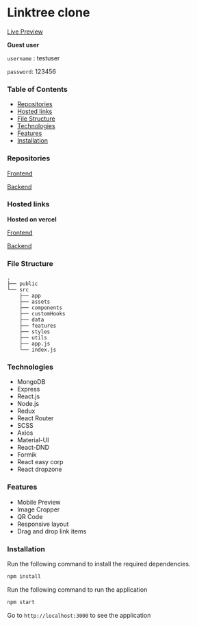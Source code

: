 <h1>
Linktree clone
</h1>

[Live Preview](https://link-tree-clone.vercel.app)

<strong>Guest user</strong>

`username` : testuser

`password`: 123456

### Table of Contents

-   [Repositories](#repositories)
-   [Hosted links](#hosted-links)
-   [File Structure](#file-structure)
-   [Technologies](#technologies)
-   [Features](#features)
-   [Installation](#installation)

### <a name="repositories"></a> Repositories

[Frontend](https://github.com/mritunjaysaha/link-tree-clone-frontend)

[Backend](https://github.com/mritunjaysaha/link-tree-clone-backend)

### <a name="hosted-links"></a> Hosted links

<b>Hosted on vercel</b>

[Frontend](https://link-tree-clone.vercel.app)

[Backend](https://link-tree-clone-backend.vercel.app)

### <a name="file-structure"></a> File Structure

```
.
├── public
└── src
    ├── app
    ├── assets
    ├── components
    ├── customHooks
    ├── data
    ├── features
    ├── styles
    ├── utils
    ├── app.js
    └── index.js
```

### <a name="technologies"></a> Technologies

-   MongoDB
-   Express
-   React.js
-   Node.js
-   Redux
-   React Router
-   SCSS
-   Axios
-   Material-UI
-   React-DND
-   Formik
-   React easy corp
-   React dropzone

### <a name="features"></a> Features

-   Mobile Preview
-   Image Cropper
-   QR Code
-   Responsive layout
-   Drag and drop link items

### <a name="installation"></a> Installation

Run the following command to install the required dependencies.

```bash
npm install
```

Run the following command to run the application

```bash
npm start
```

Go to `http://localhost:3000` to see the application


